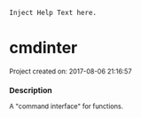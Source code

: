 ```
Inject Help Text here.
```

# cmdinter

<small>Project created on: 2017-08-06 21:16:57

### Description

A "command interface" for functions.
